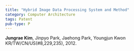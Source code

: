 ```yaml
---
title: "Hybrid Image Data Processing System and Method"
category: Computer Architecture
tags: Patent
pub-type: P
---
```


**Jungrae Kim**, Jinpyo Park, Jaehong Park, Youngjun Kwon<br>
KR/TW/CN/US(#8,229,235), 2012.

